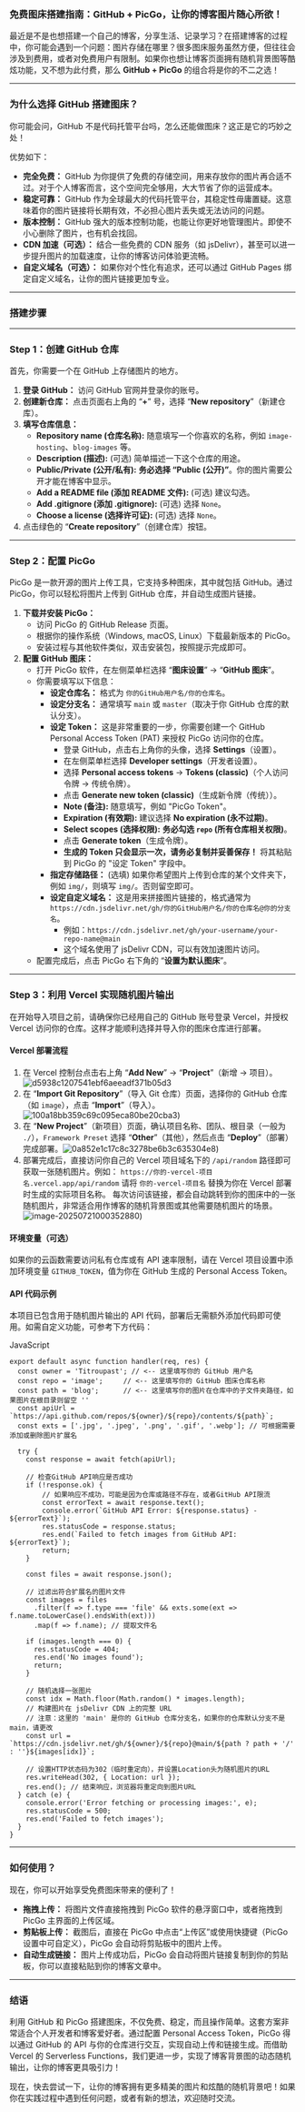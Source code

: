 ### 免费图床搭建指南：GitHub + PicGo，让你的博客图片随心所欲！



最近是不是也想搭建一个自己的博客，分享生活、记录学习？在搭建博客的过程中，你可能会遇到一个问题：图片存储在哪里？很多图床服务虽然方便，但往往会涉及到费用，或者对免费用户有限制。如果你也想让博客页面拥有随机背景图等酷炫功能，又不想为此付费，那么 **GitHub + PicGo** 的组合将是你的不二之选！

------



### 为什么选择 GitHub 搭建图床？



你可能会问，GitHub 不是代码托管平台吗，怎么还能做图床？这正是它的巧妙之处！

优势如下：

- **完全免费：** GitHub 为你提供了免费的存储空间，用来存放你的图片再合适不过。对于个人博客而言，这个空间完全够用，大大节省了你的运营成本。
- **稳定可靠：** GitHub 作为全球最大的代码托管平台，其稳定性毋庸置疑。这意味着你的图片链接将长期有效，不必担心图片丢失或无法访问的问题。
- **版本控制：** GitHub 强大的版本控制功能，也能让你更好地管理图片。即使不小心删除了图片，也有机会找回。
- **CDN 加速（可选）：** 结合一些免费的 CDN 服务（如 jsDelivr），甚至可以进一步提升图片的加载速度，让你的博客访问体验更流畅。
- **自定义域名（可选）：** 如果你对个性化有追求，还可以通过 GitHub Pages 绑定自定义域名，让你的图片链接更加专业。

------



### 搭建步骤



------



### Step 1：创建 GitHub 仓库



首先，你需要一个在 GitHub 上存储图片的地方。

1. **登录 GitHub：** 访问 GitHub 官网并登录你的账号。
2. **创建新仓库：** 点击页面右上角的 “**+**” 号，选择 “**New repository**”（新建仓库）。
3. **填写仓库信息：**
   - **Repository name (仓库名称):** 随意填写一个你喜欢的名称，例如 `image-hosting`、`blog-images` 等。
   - **Description (描述):** (可选) 简单描述一下这个仓库的用途。
   - **Public/Private (公开/私有):** **务必选择 “Public (公开)”**。你的图片需要公开才能在博客中显示。
   - **Add a README file (添加 README 文件):** (可选) 建议勾选。
   - **Add .gitignore (添加 .gitignore):** (可选) 选择 `None`。
   - **Choose a license (选择许可证):** (可选) 选择 `None`。
4. 点击绿色的 “**Create repository**”（创建仓库）按钮。

------



### Step 2：配置 PicGo



PicGo 是一款开源的图片上传工具，它支持多种图床，其中就包括 GitHub。通过 PicGo，你可以轻松将图片上传到 GitHub 仓库，并自动生成图片链接。

1. **下载并安装 PicGo：**
   - 访问 PicGo 的 GitHub Release 页面。
   - 根据你的操作系统（Windows, macOS, Linux）下载最新版本的 PicGo。
   - 安装过程与其他软件类似，双击安装包，按照提示完成即可。
2. **配置 GitHub 图床：**
   - 打开 PicGo 软件，在左侧菜单栏选择 “**图床设置**” → “**GitHub 图床**”。
   - 你需要填写以下信息：
     - **设定仓库名：** 格式为 `你的GitHub用户名/你的仓库名`。
     - **设定分支名：** 通常填写 `main` 或 `master`（取决于你 GitHub 仓库的默认分支）。
     - **设定 Token：** 这是非常重要的一步，你需要创建一个 GitHub Personal Access Token (PAT) 来授权 PicGo 访问你的仓库。
       - 登录 GitHub，点击右上角你的头像，选择 **Settings**（设置）。
       - 在左侧菜单栏选择 **Developer settings**（开发者设置）。
       - 选择 **Personal access tokens** → **Tokens (classic)**（个人访问令牌 → 传统令牌）。
       - 点击 **Generate new token (classic)**（生成新令牌（传统））。
       - **Note (备注):** 随意填写，例如 "PicGo Token"。
       - **Expiration (有效期):** 建议选择 **No expiration (永不过期)**。
       - **Select scopes (选择权限):** **务必勾选 `repo` (所有仓库相关权限)**。
       - 点击 **Generate token**（生成令牌）。
       - **生成的 Token 只会显示一次，请务必复制并妥善保存！** 将其粘贴到 PicGo 的 "设定 Token" 字段中。
     - **指定存储路径：** (选填) 如果你希望图片上传到仓库的某个文件夹下，例如 `img/`，则填写 `img/`。否则留空即可。
     - **设定自定义域名：** 这是用来拼接图片链接的，格式通常为 `https://cdn.jsdelivr.net/gh/你的GitHub用户名/你的仓库名@你的分支名`。
       - 例如：`https://cdn.jsdelivr.net/gh/your-username/your-repo-name@main`
       - 这个域名使用了 jsDelivr CDN，可以有效加速图片访问。
   - 配置完成后，点击 PicGo 右下角的 “**设置为默认图床**”。

------



### Step 3：利用 Vercel 实现随机图片输出



在开始导入项目之前，请确保你已经用自己的 GitHub 账号登录 Vercel，并授权 Vercel 访问你的仓库。这样才能顺利选择并导入你的图床仓库进行部署。



#### Vercel 部署流程



1. 在 Vercel 控制台点击右上角 “**Add New**” → “**Project**”（新增 → 项目）。![d5938c1207541ebf6aeeadf371b05d3](Vercel/1.png)
2. 在 “**Import Git Repository**”（导入 Git 仓库）页面，选择你的 GitHub 仓库（如 `image`），点击 “**Import**”（导入）。![100a18bb359c69c095eca80be20cba3](Vercel/2.png))
3. 在 “**New Project**”（新项目）页面，确认项目名称、团队、根目录（一般为 `./`），`Framework Preset` 选择 “**Other**”（其他），然后点击 “**Deploy**”（部署）完成部署。![0a852e1c17c8c3278be6b3c635304e8](Vercel/3.png))
4. 部署完成后，直接访问你自己的 Vercel 项目域名下的 `/api/random` 路径即可获取一张随机图片。例如： `https://你的-vercel-项目名.vercel.app/api/random` 请将 `你的-vercel-项目名` 替换为你在 Vercel 部署时生成的实际项目名称。 每次访问该链接，都会自动跳转到你的图床中的一张随机图片，非常适合用作博客的随机背景图或其他需要随机图片的场景。![image-20250721000352880](Vercel/4.png))



#### 环境变量（可选）



如果你的云函数需要访问私有仓库或有 API 速率限制，请在 Vercel 项目设置中添加环境变量 `GITHUB_TOKEN`，值为你在 GitHub 生成的 Personal Access Token。



#### API 代码示例



本项目已包含用于随机图片输出的 API 代码，部署后无需额外添加代码即可使用。如需自定义功能，可参考下方代码：

JavaScript

```
export default async function handler(req, res) {
  const owner = 'Titroupast'; // <-- 这里填写你的 GitHub 用户名
  const repo = 'image';     // <-- 这里填写你的 GitHub 图床仓库名称
  const path = 'blog';      // <-- 这里填写你的图片在仓库中的子文件夹路径，如果图片在根目录则留空 ''
  const apiUrl = `https://api.github.com/repos/${owner}/${repo}/contents/${path}`;
  const exts = ['.jpg', '.jpeg', '.png', '.gif', '.webp']; // 可根据需要添加或删除图片扩展名

  try {
    const response = await fetch(apiUrl);

    // 检查GitHub API响应是否成功
    if (!response.ok) {
        // 如果响应不成功，可能是因为仓库或路径不存在，或者GitHub API限流
        const errorText = await response.text();
        console.error(`GitHub API Error: ${response.status} - ${errorText}`);
        res.statusCode = response.status;
        res.end(`Failed to fetch images from GitHub API: ${errorText}`);
        return;
    }

    const files = await response.json();

    // 过滤出符合扩展名的图片文件
    const images = files
      .filter(f => f.type === 'file' && exts.some(ext => f.name.toLowerCase().endsWith(ext)))
      .map(f => f.name); // 提取文件名

    if (images.length === 0) {
      res.statusCode = 404;
      res.end('No images found');
      return;
    }

    // 随机选择一张图片
    const idx = Math.floor(Math.random() * images.length);
    // 构建图片在 jsDelivr CDN 上的完整 URL
    // 注意：这里的 'main' 是你的 GitHub 仓库分支名，如果你的仓库默认分支不是 main，请更改
    const url = `https://cdn.jsdelivr.net/gh/${owner}/${repo}@main/${path ? path + '/' : ''}${images[idx]}`;

    // 设置HTTP状态码为302（临时重定向），并设置Location头为随机图片的URL
    res.writeHead(302, { Location: url });
    res.end(); // 结束响应，浏览器将重定向到图片URL
  } catch (e) {
    console.error('Error fetching or processing images:', e);
    res.statusCode = 500;
    res.end('Failed to fetch images');
  }
}
```

------



### 如何使用？



现在，你可以开始享受免费图床带来的便利了！

- **拖拽上传：** 将图片文件直接拖拽到 PicGo 软件的悬浮窗口中，或者拖拽到 PicGo 主界面的上传区域。
- **剪贴板上传：** 截图后，直接在 PicGo 中点击“上传区”或使用快捷键（PicGo 设置中可自定义），PicGo 会自动将剪贴板中的图片上传。
- **自动生成链接：** 图片上传成功后，PicGo 会自动将图片链接复制到你的剪贴板，你可以直接粘贴到你的博客文章中。

------



### 结语



利用 GitHub 和 PicGo 搭建图床，不仅免费、稳定，而且操作简单。这套方案非常适合个人开发者和博客爱好者。通过配置 Personal Access Token，PicGo 得以通过 GitHub 的 API 与你的仓库进行交互，实现自动上传和链接生成。而借助 Vercel 的 Serverless Functions，我们更进一步，实现了博客背景图的动态随机输出，让你的博客更具吸引力！

现在，快去尝试一下，让你的博客拥有更多精美的图片和炫酷的随机背景吧！如果你在实践过程中遇到任何问题，或者有新的想法，欢迎随时交流。